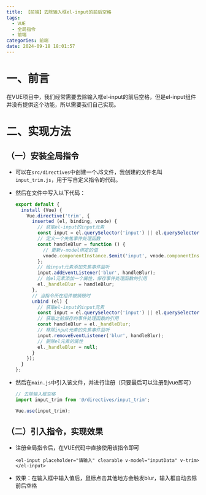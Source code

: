 ```yaml
---
title: 【前端】去除输入框el-input的前后空格
tags:
  - VUE
  - 全局指令
  - 前端
categories: 前端
date: 2024-09-18 18:01:57
---
```


# 一、前言

在VUE项目中，我们经常需要去除输入框el-input的前后空格，但是el-input组件并没有提供这个功能，所以需要我们自己实现。

# 二、实现方法

## （一）安装全局指令

+ 可以在`src/directives`中创建一个JS文件，我创建的文件名叫`input_trim.js`，用于写自定义指令的代码。

+ 然后在文件中写入以下代码：

  ```javascript
  export default {
    install (Vue) {
      Vue.directive('trim', {
        inserted (el, binding, vnode) {
          // 获取el-input的input元素
          const input = el.querySelector('input') || el.querySelector('textarea');
          // 定义一个失焦事件处理函数
          const handleBlur = function () {
            // 更新v-model绑定的值
            vnode.componentInstance.$emit('input', vnode.componentInstance.value.trim());
          };
          // 给input元素添加失焦事件监听
          input.addEventListener('blur', handleBlur);
          // 给el元素添加一个属性，保存事件处理函数的引用
          el._handleBlur = handleBlur;
        },
        // 当指令所在组件被销毁时
        unbind (el) {
          // 获取el-input的input元素
          const input = el.querySelector('input') || el.querySelector('textarea');
          // 获取之前保存的事件处理函数的引用
          const handleBlur = el._handleBlur;
          // 移除input元素的失焦事件监听
          input.removeEventListener('blur', handleBlur);
          // 删除el元素的属性
          el._handleBlur = null;
        }
      });
    }
  };
  ```

+ 然后在`main.js`中引入该文件，并进行注册（只要最后可以注册到vue即可）

  ```javascript
  // 去除输入框空格
  import input_trim from '@/directives/input_trim';
  
  Vue.use(input_trim);
  ```

  



## （二）引入指令，实现效果

+ 注册全局指令后，在VUE代码中直接使用该指令即可

  ```vue
  <el-input placeholder="请输入" clearable v-model="inputData" v-trim></el-input>
  ```

+ 效果：在输入框中输入值后，鼠标点击其他地方会触发blur，输入框自动去除前后空格
